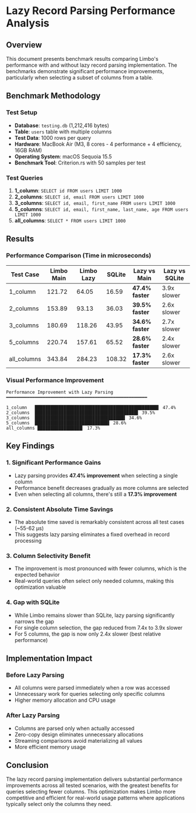 # Lazy Record Parsing Performance Analysis

## Overview

This document presents benchmark results comparing Limbo's performance with and without lazy record parsing implementation. The benchmarks demonstrate significant performance improvements, particularly when selecting a subset of columns from a table.

## Benchmark Methodology

### Test Setup

- **Database**: `testing.db` (1,212,416 bytes)
- **Table**: `users` table with multiple columns
- **Test Data**: 1000 rows per query
- **Hardware**: MacBook Air (M3, 8 cores - 4 performance + 4 efficiency, 16GB RAM)
- **Operating System**: macOS Sequoia 15.5
- **Benchmark Tool**: Criterion.rs with 50 samples per test

### Test Queries

1. **1_column**: `SELECT id FROM users LIMIT 1000`
2. **2_columns**: `SELECT id, email FROM users LIMIT 1000`
3. **3_columns**: `SELECT id, email, first_name FROM users LIMIT 1000`
4. **5_columns**: `SELECT id, email, first_name, last_name, age FROM users LIMIT 1000`
5. **all_columns**: `SELECT * FROM users LIMIT 1000`

## Results

### Performance Comparison (Time in microseconds)

| Test Case   | Limbo Main | Limbo Lazy | SQLite | Lazy vs Main     | Lazy vs SQLite |
| ----------- | ---------- | ---------- | ------ | ---------------- | -------------- |
| 1_column    | 121.72     | 64.05      | 16.59  | **47.4% faster** | 3.9x slower    |
| 2_columns   | 153.89     | 93.13      | 36.03  | **39.5% faster** | 2.6x slower    |
| 3_columns   | 180.69     | 118.26     | 43.95  | **34.6% faster** | 2.7x slower    |
| 5_columns   | 220.74     | 157.61     | 65.52  | **28.6% faster** | 2.4x slower    |
| all_columns | 343.84     | 284.23     | 108.32 | **17.3% faster** | 2.6x slower    |

### Visual Performance Improvement

```
Performance Improvement with Lazy Parsing
━━━━━━━━━━━━━━━━━━━━━━━━━━━━━━━━━━━━━━━━━━━━━━━━━━━━━━

1_column   ███████████████████████████████████████████████▍ 47.4%
2_columns  ███████████████████████████████████████▌ 39.5%
3_columns  ██████████████████████████████████▌ 34.6%
5_columns  ████████████████████████████▌ 28.6%
all_columns █████████████████▎ 17.3%
```

## Key Findings

### 1. Significant Performance Gains

- Lazy parsing provides **47.4% improvement** when selecting a single column
- Performance benefit decreases gradually as more columns are selected
- Even when selecting all columns, there's still a **17.3% improvement**

### 2. Consistent Absolute Time Savings

- The absolute time saved is remarkably consistent across all test cases (~55-62 µs)
- This suggests lazy parsing eliminates a fixed overhead in record processing

### 3. Column Selectivity Benefit

- The improvement is most pronounced with fewer columns, which is the expected behavior
- Real-world queries often select only needed columns, making this optimization valuable

### 4. Gap with SQLite

- While Limbo remains slower than SQLite, lazy parsing significantly narrows the gap
- For single column selection, the gap reduced from 7.4x to 3.9x slower
- For 5 columns, the gap is now only 2.4x slower (best relative performance)

## Implementation Impact

### Before Lazy Parsing

- All columns were parsed immediately when a row was accessed
- Unnecessary work for queries selecting only specific columns
- Higher memory allocation and CPU usage

### After Lazy Parsing

- Columns are parsed only when actually accessed
- Zero-copy design eliminates unnecessary allocations
- Streaming comparisons avoid materializing all values
- More efficient memory usage

## Conclusion

The lazy record parsing implementation delivers substantial performance improvements across all tested scenarios, with the greatest benefits for queries selecting fewer columns. This optimization makes Limbo more competitive and efficient for real-world usage patterns where applications typically select only the columns they need.
